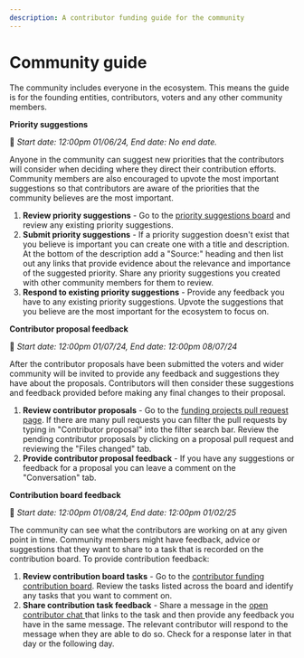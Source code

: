 ```yaml
---
description: A contributor funding guide for the community
---
```


# Community guide

The community includes everyone in the ecosystem. This means the guide is for the founding entities, contributors, voters and any other community members.



**Priority suggestions**

:date: _Start date: 12:00pm 01/06/24, End date: No end date._

Anyone in the community can suggest new priorities that the contributors will consider when deciding where they direct their contribution efforts. Community members are also encouraged to upvote the most important suggestions so that contributors are aware of the priorities that the community believes are the most important.

1. **Review priority suggestions** - Go to the [priority suggestions board](https://web3association.canny.io/contributor-funding-example) and review any existing priority suggestions.
2. **Submit priority suggestions** - If a priority suggestion doesn't exist that you believe is important you can create one with a title and description. At the bottom of the description add a "Source:" heading and then list out any links that provide evidence about the relevance and importance of the suggested priority. Share any priority suggestions you created with other community members for them to review.
3. **Respond to existing priority suggestions** - Provide any feedback you have to any existing priority suggestions. Upvote the suggestions that you believe are the most important for the ecosystem to focus on.



**Contributor proposal feedback**

:date: _Start date: 12:00pm 01/07/24, End date: 12:00pm 08/07/24_

After the contributor proposals have been submitted the voters and wider community will be invited to provide any feedback and suggestions they have about the proposals. Contributors will then consider these suggestions and feedback provided before making any final changes to their proposal.

1. **Review contributor proposals** - Go to the [funding projects pull request page](https://github.com/web3association/contributor-funding-experiment-example/pulls?q=is%3Apr+is%3Aopen+). If there are many pull requests you can filter the pull requests by typing in "Contributor proposal" into the filter search bar. Review the pending contributor proposals by clicking on a proposal pull request and reviewing the "Files changed" tab.
2. **Provide contributor proposal feedback** - If you have any suggestions or feedback for a proposal you can leave a comment on the "Conversation" tab.



**Contribution board feedback**

:date: _Start date: 12:00pm 01/08/24, End date: 12:00pm 01/02/25_

The community can see what the contributors are working on at any given point in time. Community members might have feedback, advice or suggestions that they want to share to a task that is recorded on the contribution board. To provide contribution feedback:

1. **Review contribution board tasks** - Go to the [contributor funding contribution board](https://github.com/orgs/web3association/projects/1). Review the tasks listed across the board and identify any tasks that you want to comment on.
2. **Share contribution task feedback** - Share a message in the [open contributor chat ](https://t.me/contributorfundingexample) that links to the task and then provide any feedback you have in the same message. The relevant contributor will respond to the message when they are able to do so. Check for a response later in that day or the following day.
